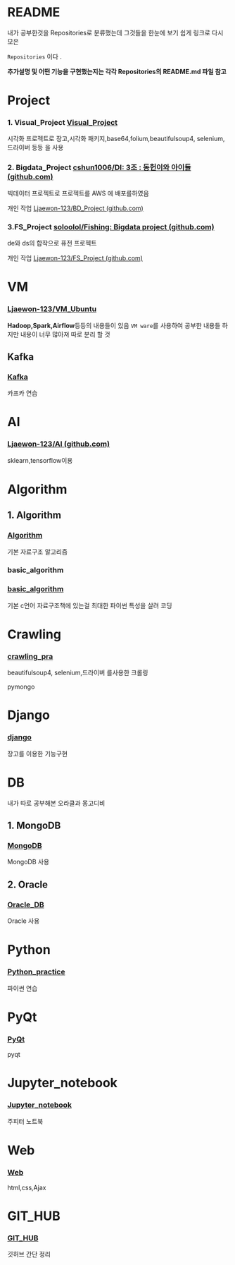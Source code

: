 # README

내가 공부한것을 Repositories로 분류했는데 그것들을 한눈에 보기 쉽게 링크로 다시 모은 

`Repositories` 이다 .

**추가설명 및 어떤 기능을 구현했는지는 각각 Repositories의 README.md 파일 참고**

# Project

### 1. Visual_Project   [Visual_Project](https://github.com/Ljaewon-123/Visual_Project) 

시각화 프로젝트로 장고,시각화 패키지,base64,folium,beautifulsoup4, selenium,드라이버 등등 을 사용

### 2. Bigdata_Project [cshun1006/DI: 3조 : 동헌이와 아이들 (github.com)](https://github.com/cshun1006/DI)

빅데이터 프로젝트로 프로젝트를 AWS 에 배포를하였음

개인 작업 [Ljaewon-123/BD_Project (github.com)](https://github.com/Ljaewon-123/BD_Project)

### 3.FS_Project [soloolol/Fishing: Bigdata project (github.com)](https://github.com/soloolol/Fishing)

de와 ds의 합작으로 퓨전 프로젝트

개인 작업 [Ljaewon-123/FS_Project (github.com)](https://github.com/Ljaewon-123/FS_Project)





# VM

### [Ljaewon-123/VM_Ubuntu ](https://github.com/Ljaewon-123/VM_Ubuntu)

**Hadoop,Spark,Airflow**등등의 내용들이 있음 
`VM ware`를 사용하여 공부한 내용들 하지만 내용이 너무 많아져 따로 분리 할 것

## Kafka

### [Kafka](https://github.com/Ljaewon-123/Kafka)

카프카 연습



# AI

### [Ljaewon-123/AI (github.com)](https://github.com/Ljaewon-123/AI)

sklearn,tensorflow이용 

# Algorithm

## 1. Algorithm

### [Algorithm](https://github.com/Ljaewon-123/Algorithm)

기본 자료구조 알고리즘

###  basic_algorithm

### [basic_algorithm](https://github.com/Ljaewon-123/basic_algorithm) 

기본 c언어 자료구조책에 있는걸 최대한 파이썬 특성을 살려 코딩

# Crawling

### [crawling_pra](https://github.com/Ljaewon-123/crawling_pra)

beautifulsoup4, selenium,드라이버 를사용한 크롤링 

pymongo

# Django

### [django](https://github.com/Ljaewon-123/django)

장고를 이용한 기능구현

# DB
내가 따로 공부해본 오라클과 몽고디비

## 1. MongoDB

### [MongoDB](https://github.com/Ljaewon-123/MongoDB)

MongoDB 사용

## 2. Oracle

### [Oracle_DB](https://github.com/Ljaewon-123/Oracle_DB)

Oracle 사용



# Python

### [Python_practice](https://github.com/Ljaewon-123/Python_practice)

파이썬 연습

# PyQt

### [PyQt](https://github.com/Ljaewon-123/PyQt)

pyqt


# Jupyter_notebook

### [Jupyter_notebook](https://github.com/Ljaewon-123/Jupyter_notebook)

주피터 노트북



# Web

### [Web](https://github.com/Ljaewon-123/Web) 

html,css,Ajax

# GIT_HUB

### [GIT_HUB](https://github.com/Ljaewon-123/GIT_HUB)

깃허브 간단 정리
